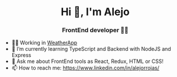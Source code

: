 <h1 align="center">Hi 👋, I'm Alejo</h1>
<h3 align="center">FrontEnd developer 👨‍💻</h3>

- 👨‍💻 Working in <a href='https://github.com/alejorrojas/WeatherApp-Proyect'>WeatherApp</a>
- 🌱 I’m currently learning TypeScript and Backend with NodeJS and Express
- 💬 Ask me about FrontEnd tools as React, Redux, HTML or CSS!
- 📫 How to reach me: https://www.linkedin.com/in/alejorrojas/


